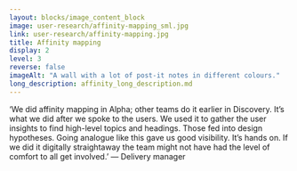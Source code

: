 ```yaml
---
layout: blocks/image_content_block
image: user-research/affinity-mapping_sml.jpg
link: user-research/affinity-mapping.jpg
title: Affinity mapping
display: 2
level: 3
reverse: false
imageAlt: "A wall with a lot of post-it notes in different colours."
long_description: affinity_long_description.md
---
```


‘We did affinity mapping in Alpha; other teams do it earlier in Discovery. It’s what we did after we spoke to the users. We used it to gather the user insights to find high-level topics and headings. Those fed into design hypotheses. Going analogue like this gave us good visibility. It’s hands on. If we did it digitally straightaway the team might not have had the level of comfort to all get involved.’ — Delivery manager
